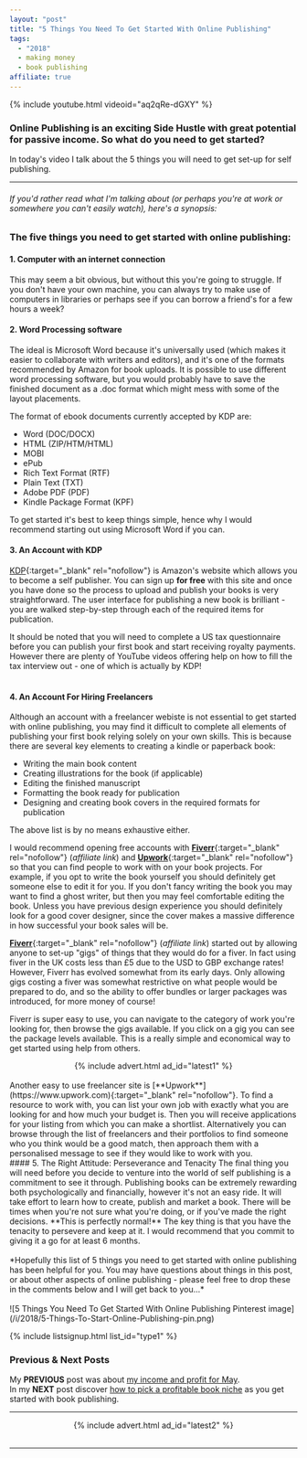 ```yaml
---
layout: "post"
title: "5 Things You Need To Get Started With Online Publishing"
tags:
  - "2018"
  - making money
  - book publishing
affiliate: true
---
```

{% include youtube.html videoid="aq2qRe-dGXY" %}

### Online Publishing is an exciting Side Hustle with great potential for passive income. So what do you need to get started?

In today's video I talk about the 5 things you will need to get set-up for self publishing.

*** 

###### If you'd rather read what I'm talking about (or perhaps you're at work or somewhere you can't easily watch), here's a synopsis:

### The five things you need to get started with online publishing:

#### 1. Computer with an internet connection
This may seem a bit obvious, but without this you're going to struggle. If you don't have your own machine, you can always try to make use of computers in libraries or perhaps see if you can borrow a friend's for a few hours a week?

#### 2. Word Processing software
The ideal is Microsoft Word because it's universally used (which makes it easier to collaborate with writers and editors), and it's one of the formats recommended by Amazon for book uploads. It is possible to use different word processing software, but you would probably have to save the finished document as a .doc format which might mess with some of the layout placements.<br>

The format of ebook documents currently accepted by KDP are:

- Word (DOC/DOCX)
- HTML (ZIP/HTM/HTML)
- MOBI
- ePub
- Rich Text Format (RTF)
- Plain Text (TXT)
- Adobe PDF (PDF)
- Kindle Package Format (KPF)

To get started it's best to keep things simple, hence why I would recommend starting out using Microsoft Word if you can.

#### 3. An Account with KDP
[KDP](https://kdp.amazon.com){:target="_blank" rel="nofollow"} is Amazon's website which allows you to become a self publisher. You can sign up **for free** with this site and once you have done so the process to upload and publish your books is very straightforward. The user interface for publishing a new book is brilliant - you are walked step-by-step through each of the required items for publication.

It should be noted that you will need to complete a US tax questionnaire before you can publish your first book and start receiving royalty payments. However there are plenty of YouTube videos offering help on how to fill the tax interview out - one of which is actually by KDP!<br><br>

#### 4. An Account For Hiring Freelancers
Although an account with a freelancer webiste is not essential to get started with online publishing, you may find it difficult to complete all elements of publishing your first book relying solely on your own skills. This is because there are several key elements to creating a kindle or paperback book:

- Writing the main book content
- Creating illustrations for the book (if applicable)
- Editing the finished manuscript
- Formatting the book ready for publication
- Designing and creating book covers in the required formats for publication

The above list is by no means exhaustive either.

I would recommend opening free accounts with [**Fiverr**](http://bit.ly/try_fiverr){:target="_blank" rel="nofollow"} (<i>affiliate link</i>) and [**Upwork**](https://www.upwork.com){:target="_blank" rel="nofollow"} so that you can find people to work with on your book projects. For example, if you opt to write the book yourself you should definitely get someone else to edit it for you. If you don't fancy writing the book you may want to find a ghost writer, but then you may feel comfortable editing the book. Unless you have previous design experience you should definitely look for a good cover designer, since the cover makes a massive difference in how successful your book sales will be.

[**Fiverr**](http://bit.ly/try_fiverr){:target="_blank" rel="nofollow"} (<i>affiliate link</i>) started out by allowing anyone to set-up "gigs" of things that they would do for a fiver. In fact using fiver in the UK costs less than £5 due to the USD to GBP exchange rates! However, Fiverr has evolved somewhat from its early days. Only allowing gigs costing a fiver was somewhat restrictive on what people would be prepared to do, and so the ability to offer bundles or larger packages was introduced, for more money of course!

Fiverr is super easy to use, you can navigate to the category of work you're looking for, then browse the gigs available. If you click on a gig you can see the package levels available. This is a really simple and economical way to get started using help from others.

<!-- START ADVERTISER: Latest ad 1 -->
<center>
{% include advert.html ad_id="latest1" %}
</center>
<!-- END ADVERTISER: Latest 1 -->
<br />
Another easy to use freelancer site is [**Upwork**](https://www.upwork.com){:target="_blank" rel="nofollow"}. To find a resource to work with, you can list your own job with exactly what you are looking for and how much your budget is. Then you will receive applications for your listing from which you can make a shortlist. Alternatively you can browse through the list of freelancers and their portfolios to find someone who you think would be a good match, then approach them with a personalised message to see if they would like to work with you.
<br>
#### 5. The Right Attitude: Perseverance and Tenacity
The final thing you will need before you decide to venture into the world of self publishing is a commitment to see it through. Publishing books can be extremely rewarding both psychologically and financially, however it's not an easy ride. It will take effort to learn how to create, publish and market a book. There will be times when you're not sure what you're doing, or if you've made the right decisions. **This is perfectly normal!** The key thing is that you have the tenacity to persevere and keep at it. I would recommend that you commit to giving it a go for at least 6 months.
<br><br>
*Hopefully this list of 5 things you need to get started with online publishing has been helpful for you. You may have questions about things in this post, or about other aspects of online publishing - please feel free to drop these in the comments below and I will get back to you...*
<br><br>
![5 Things You Need To Get Started With Online Publishing Pinterest image](/i/2018/5-Things-To-Start-Online-Publishing-pin.png)

<!-- START EMAIL LIST SIGN-UP: Type 1 -->

{% include listsignup.html list_id="type1" %}

<!-- END EMAIL LIST SIGN-UP: Type 1 -->

### Previous & Next Posts

My **PREVIOUS** post was about [my income and profit for May](/posts/may-2018-income-report).<br>
In my **NEXT** post discover [how to pick a profitable book niche](/posts/How-To-Pick-A-Profitable-Book-Niche.html) as you get started with book publishing.

***

<!-- START ADVERTISER: Latest ad 2 -->
<center>
{% include advert.html ad_id="latest2" %}
</center>
<!-- END ADVERTISER: Latest 2 -->
<br>

***